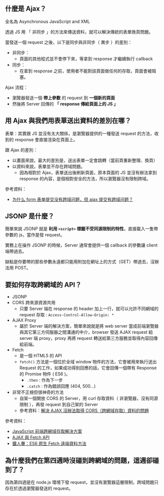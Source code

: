 ## 什麼是 Ajax？

全名為 Asynchronous JavaScript and XML

透過 JS 用 「 非同步 」的方法來傳送資料，就可以解決傳統的表單換頁問題。

當發送一個 request 之後，以下是同步與非同步（ 異步 ）的差別：

- 非同步：
  - 頁面的其他程式並不會停下來，等拿到 response 才繼續執行 callback
- 同步：
  - 在拿到 response 之前，使用者不能對該頁面做任何的存取，頁面會被阻塞。

Ajax 流程：
- 瀏覽器發送一個 **帶上參數** 的 request 到 **一個新的頁面**
- 然後將 Server 回傳的 **「 response 傳給頁面上的 JS 」**



## 用 Ajax 與我們用表單送出資料的差別在哪？

表單：其實跟 JS 並沒有太大關係，是瀏覽器提供的一種發送 request 的方法，收到的 response 會直接渲染在頁面上。

跟 Ajax 的差別：
- 以畫面來說，最大的差別是，送出表單一定會跳轉（當前頁重新整理、換頁）
- 以資料來說，表單並不存在跨域問題。
  - 因為相對於 Ajax，表單送出後刷新頁面，原本頁面的 JS 並沒有辦法拿到 response 的內容，是個相對安全的方法，所以瀏覽器沒有限制跨域。

參考資料：
- [为什么 form 表单提交没有跨域问题，但 ajax 提交有跨域问题？](https://www.zhihu.com/question/31592553)

## JSONP 是什麼？

簡單來說 JSONP 就是 **利用 `<script>` 標籤不受同源限制的特性**，直接載入一隻帶參數的 js，當作是發 request。

實務上在操作 JSONP 的時候，Server 通常會提供一個 callback 的參數讓 client 端帶過去。

缺點是你要帶的那些參數永遠都只能用附加在網址上的方式（GET）帶過去，沒辦法用 POST。

## 要如何存取跨網域的 API？

- JSONP
- CORS 跨來源資源共用
  - 只要 Server 端在 response 的 header 加上一行，就可以允許不同網域的 request 存取 : ```Access-Control-Allow-Origin: *```
- AJAX Proxy
  - 屬於 Server 端的解決方案，簡單來說就是將 web server 當成前端瀏覽器與其它第三方伺服器之間溝通的中介，browser 發送 AJAX request 給 server 端 proxy，proxy 再將 request 轉送給第三方服務並取得內容回傳給前端。
- Fetch 
  - 是一個 HTML5 的 API
  - `fetch()` 方法是一個位於全域 window 物件的方法，它會被用來執行送出 Request 的工作，如果成功得到回應的話，它會回傳一個帶有 Response 的 Promise 物件 ( ES6 )。
      - `.then` : 作為下一步
      - `.catch` : 作為錯誤回應 (404, 500…)
- 非常不正規但很神奇的方法
  - 自架一個開放 CORS 的 Server，用 curl 存取資料（ 非瀏覽器，沒有同源限制 ），再發 request 到自己架的 Server
  - 參考資料：[解決 AJAX 沒辦法取得 CORS（跨網域存取）資料的問題](https://noob.tw/js-cors/)
  

參考資料：
- [JavaScript 前端跨網域存取解決方案](https://tpu.thinkpower.com.tw/tpu/articleDetails/402)
- [AJAX 與 Fetch API](https://eyesofkids.gitbooks.io/javascript-start-from-es6/content/part4/ajax_fetch.html)
- [鐵人賽：ES6 原生 Fetch 遠端資料方法](https://wcc723.github.io/javascript/2017/12/28/javascript-fetch/)


## 為什麼我們在第四週時沒碰到跨網域的問題，這週卻碰到了？

因為第四週是在 node.js 環境下發 request，並沒有瀏覽器這層限制，跨域問題只存在於透過瀏覽器發送的 request。
